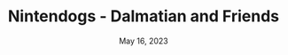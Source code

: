 ---
layout: nds
title: "Nintendogs - Dalmatian and Friends"
categories:
 - approved
 - nds
 - universal
 - safe
tags:
- animals
- nintendogs
date: May 16, 2023
permalink: /games/nintendogs-dalmatian-and-friends/play/details
publisher: Nintendo
gid: nintendogs-dalmatian-and-friends
---